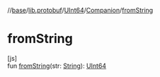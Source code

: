 //[base](../../../../index.md)/[lib.protobuf](../../index.md)/[UInt64](../index.md)/[Companion](index.md)/[fromString](from-string.md)

# fromString

[js]\
fun [fromString](from-string.md)(str: [String](https://kotlinlang.org/api/latest/jvm/stdlib/kotlin/-string/index.html)): [UInt64](../index.md)
